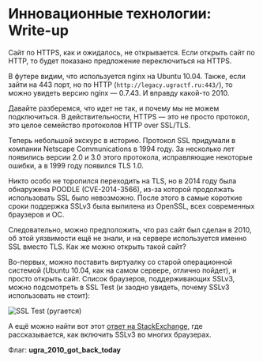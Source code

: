 # Инновационные технологии: Write-up

Сайт по HTTPS, как и ожидалось, не открывается. Если открыть сайт по HTTP, то будет показано 
предложение переключиться на HTTPS.

В футере видим, что используется nginx на Ubuntu 10.04. Также, если зайти на 443 порт, но по HTTP 
(`http://legacy.ugractf.ru:443/`), то можно увидеть версию nginx — 0.7.43. И вправду какой-то 2010.

Давайте разберемся, что идет не так, и почему мы не можем подключиться. В действительности, HTTPS — 
это не просто протокол, это целое семейство протоколов HTTP over SSL/TLS.

Теперь небольшой экскурс в историю. Протокол SSL придумали в компании Netscape Communications в 1994 
году. За несколько лет появились версии 2.0 и 3.0 этого протокола, исправляющие некоторые ошибки, а 
в 1999 году появился TLS 1.0.

Никто особо не торопился переходить на TLS, но в 2014 году была обнаружена POODLE (CVE-2014-3566), 
из-за которой продолжать использовать SSL было невозможно. После этого в самые короткие сроки 
поддержка SSLv3 была выпилена из OpenSSL, всех современных браузеров и ОС.

Следовательно, можно предположить, что раз сайт был сделан в 2010, об этой уязвимости ещё не знали,
и на сервере используется именно SSL вместо TLS. Как же можно открыть такой сайт?

Во-первых, можно поставить виртуалку со старой операционной системой (Ubuntu 10.04, как на самом сервере, отлично пойдет), и просто открыть сайт. Список браузеров, поддерживающих SSLv3, можно подсмотреть в SSL Test (и заодно увидеть, почему SSLv3 использовать не стоит):

![SSL Test (ругается)](images/ssltest.png)

А ещё можно найти вот этот [ответ на StackExchange](https://security.stackexchange.com/questions/108676/need-to-access-old-forgotten-router-that-only-supports-sslv3), где рассказывается, как включить SSLv3 во многих браузерах.

Флаг: **ugra_2010_got_back_today**
